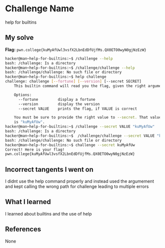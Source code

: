 # Challenge Name
help for builtins

## My solve
**Flag:** `pwn.college{kuMyAfUwl3vsfX2LbnEdDfUjfMs.QX0ETO0wyN0gjNzEzW}`

```bash
hacker@man~help-for-builtins:~$ /challenge --help
bash: /challenge: Is a directory
hacker@man~help-for-builtins:~$ /challenge/challenge --help
bash: /challenge/challenge: No such file or directory
hacker@man~help-for-builtins:~$ help challenge
challenge: challenge [--fortune] [--version] [--secret SECRET]
    This builtin command will read you the flag, given the right arguments!

    Options:
      --fortune         display a fortune
      --version         display the version
      --secret VALUE    prints the flag, if VALUE is correct

    You must be sure to provide the right value to --secret. That value
    is "kuMyAfUw".
hacker@man~help-for-builtins:~$ /challenge --secret VALUE "kuMyAfUw"
bash: /challenge: Is a directory
hacker@man~help-for-builtins:~$  /challenge/challenge --secret VALUE "kuMyAfUw"
bash: /challenge/challenge: No such file or directory
hacker@man~help-for-builtins:~$ challenge --secret kuMyAfUw
Correct! Here is your flag!
pwn.college{kuMyAfUwl3vsfX2LbnEdDfUjfMs.QX0ETO0wyN0gjNzEzW}
```
## Incorrect tangents I went on
I didnt use the help command properly and instead used the argumement and kept calling the wrong path for challenge leading to multiple errors

## What I learned
I learned about builtins and the use of help

## References 
None
